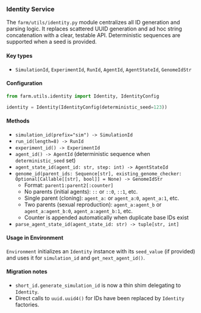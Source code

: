 ### Identity Service

The `farm/utils/identity.py` module centralizes all ID generation and parsing logic.
It replaces scattered UUID generation and ad hoc string concatenation with a clear,
testable API. Deterministic sequences are supported when a seed is provided.

#### Key types
- `SimulationId`, `ExperimentId`, `RunId`, `AgentId`, `AgentStateId`, `GenomeIdStr`

#### Configuration
```python
from farm.utils.identity import Identity, IdentityConfig

identity = Identity(IdentityConfig(deterministic_seed=123))
```

#### Methods
- `simulation_id(prefix="sim") -> SimulationId`
- `run_id(length=8) -> RunId`
- `experiment_id() -> ExperimentId`
- `agent_id() -> AgentId` (deterministic sequence when `deterministic_seed` set)
- `agent_state_id(agent_id: str, step: int) -> AgentStateId`
- `genome_id(parent_ids: Sequence[str], existing_genome_checker: Optional[Callable[[str], bool]] = None) -> GenomeIdStr`
  - Format: `parent1:parent2[:counter]`
  - No parents (initial agents): `::` or `::0`, `::1`, etc.
  - Single parent (cloning): `agent_a:` or `agent_a:0`, `agent_a:1`, etc.
  - Two parents (sexual reproduction): `agent_a:agent_b` or `agent_a:agent_b:0`, `agent_a:agent_b:1`, etc.
  - Counter is appended automatically when duplicate base IDs exist
- `parse_agent_state_id(agent_state_id: str) -> tuple[str, int]`

#### Usage in Environment
`Environment` initializes an `Identity` instance with its `seed_value` (if provided) and uses it
for `simulation_id` and `get_next_agent_id()`.

#### Migration notes
- `short_id.generate_simulation_id` is now a thin shim delegating to `Identity`.
- Direct calls to `uuid.uuid4()` for IDs have been replaced by `Identity` factories.

